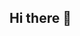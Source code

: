 ## Hi there 👋

<!--
**GNCTT/gnctt** is a ✨ _special_ ✨ repository because its `README.md` (this file) appears on your GitHub profile.

Here are some ideas to get you started:

- 🔭 I’m currently working on Samsung R&D VietNam...
- 🌱 I’m currently learning algorithms, socket programming, networking...
- 👯 I’m looking to collaborate on ...
- 🤔 I’m looking for help with ...
- 💬 Ask me about ...
- 📫 How to reach me: email: vanh30012001@gmai.com, phoneNumber: 0942612297
- 😄 Pronouns: ...
- ⚡ Fun fact: ...
-->
